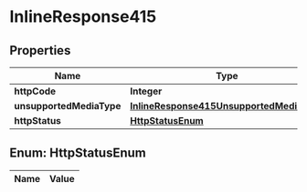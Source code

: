 
# InlineResponse415

## Properties
Name | Type | Description | Notes
------------ | ------------- | ------------- | -------------
**httpCode** | **Integer** |  |  [optional]
**unsupportedMediaType** | [**InlineResponse415UnsupportedMediaType**](InlineResponse415UnsupportedMediaType.md) |  |  [optional]
**httpStatus** | [**HttpStatusEnum**](#HttpStatusEnum) |  |  [optional]


<a name="HttpStatusEnum"></a>
## Enum: HttpStatusEnum
Name | Value
---- | -----



